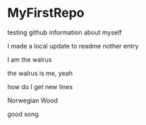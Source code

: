 # MyFirstRepo
testing github
information about myself

I made a local update to readme
nother entry

I am the walrus

the walrus is me, yeah

how do I get new lines

Norwegian Wood

good song
